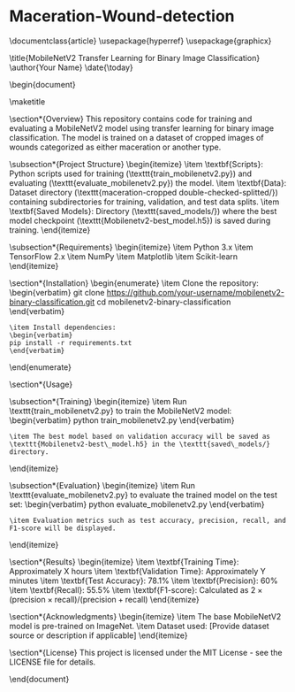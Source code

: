# Maceration-Wound-detection
\documentclass{article}
\usepackage{hyperref}
\usepackage{graphicx}

\title{MobileNetV2 Transfer Learning for Binary Image Classification}
\author{Your Name}
\date{\today}

\begin{document}

\maketitle

\section*{Overview}
This repository contains code for training and evaluating a MobileNetV2 model using transfer learning for binary image classification. The model is trained on a dataset of cropped images of wounds categorized as either maceration or another type.

\subsection*{Project Structure}
\begin{itemize}
    \item \textbf{Scripts}: Python scripts used for training (\texttt{train\_mobilenetv2.py}) and evaluating (\texttt{evaluate\_mobilenetv2.py}) the model.
    \item \textbf{Data}: Dataset directory (\texttt{maceration-cropped double-checked-splitted/}) containing subdirectories for training, validation, and test data splits.
    \item \textbf{Saved Models}: Directory (\texttt{saved\_models/}) where the best model checkpoint (\texttt{Mobilenetv2-best\_model.h5}) is saved during training.
\end{itemize}

\subsection*{Requirements}
\begin{itemize}
    \item Python 3.x
    \item TensorFlow 2.x
    \item NumPy
    \item Matplotlib
    \item Scikit-learn
\end{itemize}

\section*{Installation}
\begin{enumerate}
    \item Clone the repository:
    \begin{verbatim}
    git clone https://github.com/your-username/mobilenetv2-binary-classification.git
    cd mobilenetv2-binary-classification
    \end{verbatim}
    
    \item Install dependencies:
    \begin{verbatim}
    pip install -r requirements.txt
    \end{verbatim}
\end{enumerate}

\section*{Usage}

\subsection*{Training}
\begin{itemize}
    \item Run \texttt{train\_mobilenetv2.py} to train the MobileNetV2 model:
    \begin{verbatim}
    python train_mobilenetv2.py
    \end{verbatim}
    
    \item The best model based on validation accuracy will be saved as \texttt{Mobilenetv2-best\_model.h5} in the \texttt{saved\_models/} directory.
\end{itemize}

\subsection*{Evaluation}
\begin{itemize}
    \item Run \texttt{evaluate\_mobilenetv2.py} to evaluate the trained model on the test set:
    \begin{verbatim}
    python evaluate_mobilenetv2.py
    \end{verbatim}
    
    \item Evaluation metrics such as test accuracy, precision, recall, and F1-score will be displayed.
\end{itemize}

\section*{Results}
\begin{itemize}
    \item \textbf{Training Time}: Approximately X hours
    \item \textbf{Validation Time}: Approximately Y minutes
    \item \textbf{Test Accuracy}: 78.1\%
    \item \textbf{Precision}: 60\%
    \item \textbf{Recall}: 55.5\%
    \item \textbf{F1-score}: Calculated as $2 \times (\text{precision} \times \text{recall}) / (\text{precision} + \text{recall})$
\end{itemize}

\section*{Acknowledgments}
\begin{itemize}
    \item The base MobileNetV2 model is pre-trained on ImageNet.
    \item Dataset used: [Provide dataset source or description if applicable]
\end{itemize}

\section*{License}
This project is licensed under the MIT License - see the LICENSE file for details.

\end{document}
